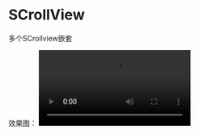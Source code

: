 # SCrollView
多个SCrollview嵌套

效果图：
![](https://github.com/cuishengxi/SCrollView/blob/master/手机QQ视频_20180509182558.mp4)
